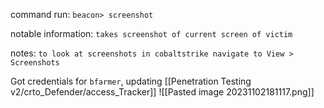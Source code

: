 command run:
`beacon> screenshot` 

notable information:
`takes screenshot of current screen of victim`

notes:
`to look at screenshots in cobaltstrike navigate to View > Screenshots`

Got credentials for `bfarmer`, updating [[Penetration Testing v2/crto_Defender/access_Tracker]] 
![[Pasted image 20231102181117.png]]